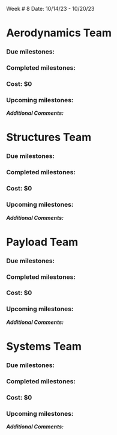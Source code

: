 
Week # 8 Date: 10/14/23    -    10/20/23

  

# Aerodynamics Team

### Due milestones:

### Completed milestones:

### Cost: $0

### Upcoming milestones:

***Additional Comments:***

  

# Structures Team

### Due milestones:

### Completed milestones:

### Cost: $0

### Upcoming milestones:

***Additional Comments:***

  

# Payload Team

### Due milestones:

### Completed milestones:

### Cost: $0

### Upcoming milestones:

***Additional Comments:***

  

# Systems Team

### Due milestones:

### Completed milestones:

### Cost: $0

### Upcoming milestones:

***Additional Comments:***
